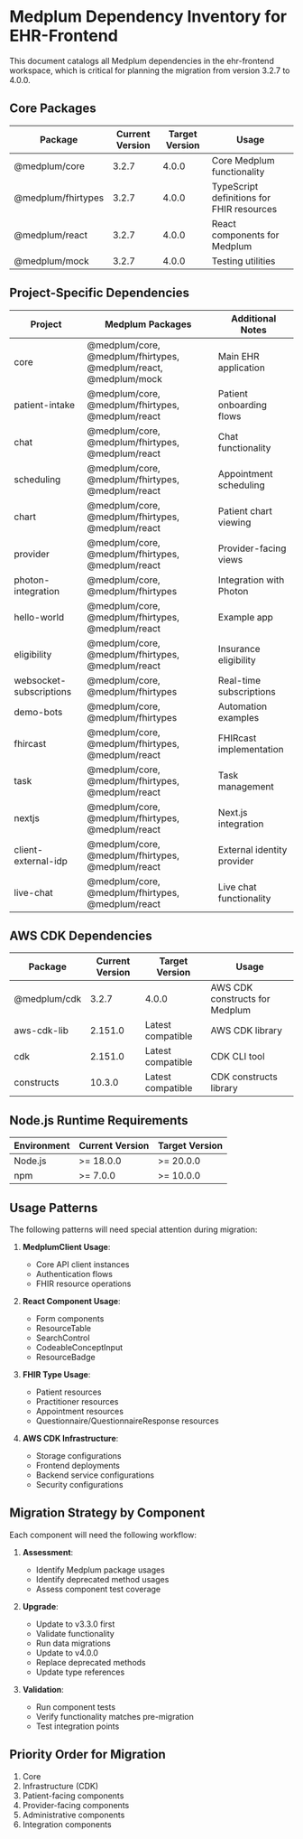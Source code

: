 # Medplum Dependency Inventory for EHR-Frontend

This document catalogs all Medplum dependencies in the ehr-frontend workspace, which is critical for planning the migration from version 3.2.7 to 4.0.0.

## Core Packages

| Package | Current Version | Target Version | Usage |
|---------|----------------|----------------|-------|
| @medplum/core | 3.2.7 | 4.0.0 | Core Medplum functionality |
| @medplum/fhirtypes | 3.2.7 | 4.0.0 | TypeScript definitions for FHIR resources |
| @medplum/react | 3.2.7 | 4.0.0 | React components for Medplum |
| @medplum/mock | 3.2.7 | 4.0.0 | Testing utilities |

## Project-Specific Dependencies

| Project | Medplum Packages | Additional Notes |
|---------|-----------------|-----------------|
| core | @medplum/core, @medplum/fhirtypes, @medplum/react, @medplum/mock | Main EHR application |
| patient-intake | @medplum/core, @medplum/fhirtypes, @medplum/react | Patient onboarding flows |
| chat | @medplum/core, @medplum/fhirtypes, @medplum/react | Chat functionality |
| scheduling | @medplum/core, @medplum/fhirtypes, @medplum/react | Appointment scheduling |
| chart | @medplum/core, @medplum/fhirtypes, @medplum/react | Patient chart viewing |
| provider | @medplum/core, @medplum/fhirtypes, @medplum/react | Provider-facing views |
| photon-integration | @medplum/core, @medplum/fhirtypes | Integration with Photon |
| hello-world | @medplum/core, @medplum/fhirtypes, @medplum/react | Example app |
| eligibility | @medplum/core, @medplum/fhirtypes, @medplum/react | Insurance eligibility |
| websocket-subscriptions | @medplum/core, @medplum/fhirtypes | Real-time subscriptions |
| demo-bots | @medplum/core, @medplum/fhirtypes | Automation examples |
| fhircast | @medplum/core, @medplum/fhirtypes, @medplum/react | FHIRcast implementation |
| task | @medplum/core, @medplum/fhirtypes, @medplum/react | Task management |
| nextjs | @medplum/core, @medplum/fhirtypes, @medplum/react | Next.js integration |
| client-external-idp | @medplum/core, @medplum/fhirtypes, @medplum/react | External identity provider |
| live-chat | @medplum/core, @medplum/fhirtypes, @medplum/react | Live chat functionality |

## AWS CDK Dependencies

| Package | Current Version | Target Version | Usage |
|---------|----------------|----------------|-------|
| @medplum/cdk | 3.2.7 | 4.0.0 | AWS CDK constructs for Medplum |
| aws-cdk-lib | 2.151.0 | Latest compatible | AWS CDK library |
| cdk | 2.151.0 | Latest compatible | CDK CLI tool |
| constructs | 10.3.0 | Latest compatible | CDK constructs library |

## Node.js Runtime Requirements

| Environment | Current Version | Target Version |
|-------------|----------------|----------------|
| Node.js | >= 18.0.0 | >= 20.0.0 |
| npm | >= 7.0.0 | >= 10.0.0 |

## Usage Patterns

The following patterns will need special attention during migration:

1. **MedplumClient Usage**:
   - Core API client instances
   - Authentication flows
   - FHIR resource operations

2. **React Component Usage**:
   - Form components
   - ResourceTable
   - SearchControl
   - CodeableConceptInput
   - ResourceBadge

3. **FHIR Type Usage**:
   - Patient resources
   - Practitioner resources
   - Appointment resources
   - Questionnaire/QuestionnaireResponse resources

4. **AWS CDK Infrastructure**:
   - Storage configurations
   - Frontend deployments
   - Backend service configurations
   - Security configurations

## Migration Strategy by Component

Each component will need the following workflow:

1. **Assessment**:
   - Identify Medplum package usages
   - Identify deprecated method usages
   - Assess component test coverage

2. **Upgrade**:
   - Update to v3.3.0 first
   - Validate functionality
   - Run data migrations
   - Update to v4.0.0
   - Replace deprecated methods
   - Update type references

3. **Validation**:
   - Run component tests
   - Verify functionality matches pre-migration
   - Test integration points

## Priority Order for Migration

1. Core
2. Infrastructure (CDK)
3. Patient-facing components
4. Provider-facing components
5. Administrative components
6. Integration components 